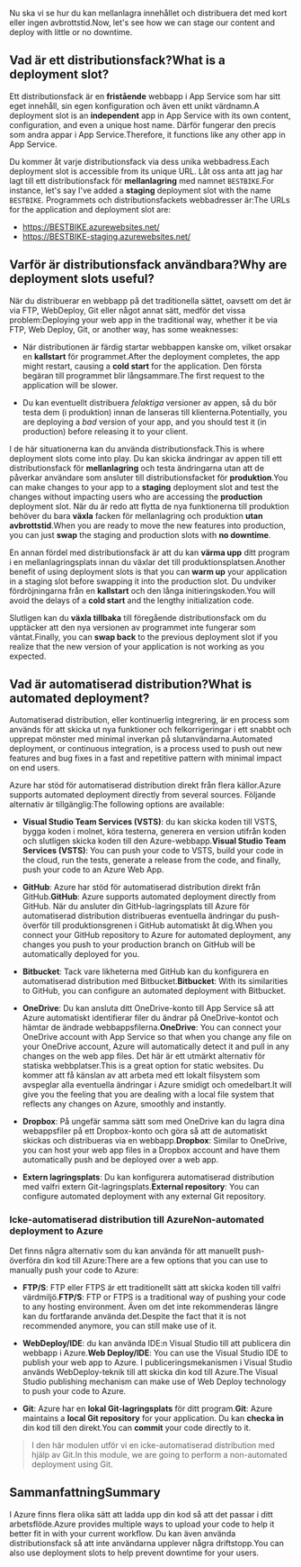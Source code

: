 <span data-ttu-id="0449d-101">Nu ska vi se hur du kan mellanlagra innehållet och distribuera det med kort eller ingen avbrottstid.</span><span class="sxs-lookup"><span data-stu-id="0449d-101">Now, let's see how we can stage our content and deploy with little or no downtime.</span></span>

## <a name="what-is-a-deployment-slot"></a><span data-ttu-id="0449d-102">Vad är ett distributionsfack?</span><span class="sxs-lookup"><span data-stu-id="0449d-102">What is a deployment slot?</span></span>

<span data-ttu-id="0449d-103">Ett distributionsfack är en **fristående** webbapp i App Service som har sitt eget innehåll, sin egen konfiguration och även ett unikt värdnamn.</span><span class="sxs-lookup"><span data-stu-id="0449d-103">A deployment slot is an **independent** app in App Service with its own content, configuration, and even a unique host name.</span></span> <span data-ttu-id="0449d-104">Därför fungerar den precis som andra appar i App Service.</span><span class="sxs-lookup"><span data-stu-id="0449d-104">Therefore, it functions like any other app in App Service.</span></span>

<span data-ttu-id="0449d-105">Du kommer åt varje distributionsfack via dess unika webbadress.</span><span class="sxs-lookup"><span data-stu-id="0449d-105">Each deployment slot is accessible from its unique URL.</span></span> <span data-ttu-id="0449d-106">Låt oss anta att jag har lagt till ett distributionsfack för **mellanlagring** med namnet `BESTBIKE`.</span><span class="sxs-lookup"><span data-stu-id="0449d-106">For instance, let's say I've added a **staging** deployment slot with the name `BESTBIKE`.</span></span> <span data-ttu-id="0449d-107">Programmets och distributionsfackets webbadresser är:</span><span class="sxs-lookup"><span data-stu-id="0449d-107">The URLs for the application and deployment slot are:</span></span>

- https://BESTBIKE.azurewebsites.net/
- https://BESTBIKE-staging.azurewebsites.net/

## <a name="why-are-deployment-slots-useful"></a><span data-ttu-id="0449d-108">Varför är distributionsfack användbara?</span><span class="sxs-lookup"><span data-stu-id="0449d-108">Why are deployment slots useful?</span></span>

<span data-ttu-id="0449d-109">När du distribuerar en webbapp på det traditionella sättet, oavsett om det är via FTP, WebDeploy, Git eller något annat sätt, medför det vissa problem:</span><span class="sxs-lookup"><span data-stu-id="0449d-109">Deploying your web app in the traditional way, whether it be via FTP, Web Deploy, Git, or another way, has some weaknesses:</span></span>

- <span data-ttu-id="0449d-110">När distributionen är färdig startar webbappen kanske om, vilket orsakar en **kallstart** för programmet.</span><span class="sxs-lookup"><span data-stu-id="0449d-110">After the deployment completes, the app might restart, causing a **cold start** for the application.</span></span> <span data-ttu-id="0449d-111">Den första begäran till programmet blir långsammare.</span><span class="sxs-lookup"><span data-stu-id="0449d-111">The first request to the application will be slower.</span></span>

- <span data-ttu-id="0449d-112">Du kan eventuellt distribuera *felaktiga* versioner av appen, så du bör testa dem (i produktion) innan de lanseras till klienterna.</span><span class="sxs-lookup"><span data-stu-id="0449d-112">Potentially, you are deploying a *bad* version of your app, and you should test it (in production) before releasing it to your client.</span></span>

<span data-ttu-id="0449d-113">I de här situationerna kan du använda distributionsfack.</span><span class="sxs-lookup"><span data-stu-id="0449d-113">This is where deployment slots come into play.</span></span> <span data-ttu-id="0449d-114">Du kan skicka ändringar av appen till ett distributionsfack för **mellanlagring** och testa ändringarna utan att de påverkar användare som ansluter till distributionsfacket för **produktion**.</span><span class="sxs-lookup"><span data-stu-id="0449d-114">You can make changes to your app to a **staging** deployment slot and test the changes without impacting users who are accessing the **production** deployment slot.</span></span> <span data-ttu-id="0449d-115">När du är redo att flytta de nya funktionerna till produktion behöver du bara **växla** facken för mellanlagring och produktion **utan avbrottstid**.</span><span class="sxs-lookup"><span data-stu-id="0449d-115">When you are ready to move the new features into production, you can just **swap** the staging and production slots with **no downtime**.</span></span>

<span data-ttu-id="0449d-116">En annan fördel med distributionsfack är att du kan **värma upp** ditt program i en mellanlagringsplats innan du växlar det till produktionsplatsen.</span><span class="sxs-lookup"><span data-stu-id="0449d-116">Another benefit of using deployment slots is that you can **warm up** your application in a staging slot before swapping it into the production slot.</span></span> <span data-ttu-id="0449d-117">Du undviker fördröjningarna från en **kallstart** och den långa initieringskoden.</span><span class="sxs-lookup"><span data-stu-id="0449d-117">You will avoid the delays of a **cold start** and the lengthy initialization code.</span></span>

<span data-ttu-id="0449d-118">Slutligen kan du **växla tillbaka** till föregående distributionsfack om du upptäcker att den nya versionen av programmet inte fungerar som väntat.</span><span class="sxs-lookup"><span data-stu-id="0449d-118">Finally, you can **swap back** to the previous deployment slot if you realize that the new version of your application is not working as you expected.</span></span>

## <a name="what-is-automated-deployment"></a><span data-ttu-id="0449d-119">Vad är automatiserad distribution?</span><span class="sxs-lookup"><span data-stu-id="0449d-119">What is automated deployment?</span></span>

<span data-ttu-id="0449d-120">Automatiserad distribution, eller kontinuerlig integrering, är en process som används för att skicka ut nya funktioner och felkorrigeringar i ett snabbt och upprepat mönster med minimal inverkan på slutanvändarna.</span><span class="sxs-lookup"><span data-stu-id="0449d-120">Automated deployment, or continuous integration, is a process used to push out new features and bug fixes in a fast and repetitive pattern with minimal impact on end users.</span></span>

<span data-ttu-id="0449d-121">Azure har stöd för automatiserad distribution direkt från flera källor.</span><span class="sxs-lookup"><span data-stu-id="0449d-121">Azure supports automated deployment directly from several sources.</span></span> <span data-ttu-id="0449d-122">Följande alternativ är tillgänglig:</span><span class="sxs-lookup"><span data-stu-id="0449d-122">The following options are available:</span></span>

- <span data-ttu-id="0449d-123">**Visual Studio Team Services (VSTS)**: du kan skicka koden till VSTS, bygga koden i molnet, köra testerna, generera en version utifrån koden och slutligen skicka koden till den Azure-webbapp.</span><span class="sxs-lookup"><span data-stu-id="0449d-123">**Visual Studio Team Services (VSTS)**: You can push your code to VSTS, build your code in the cloud, run the tests, generate a release from the code, and finally, push your code to an Azure Web App.</span></span>

- <span data-ttu-id="0449d-124">**GitHub**: Azure har stöd för automatiserad distribution direkt från GitHub.</span><span class="sxs-lookup"><span data-stu-id="0449d-124">**GitHub**: Azure supports automated deployment directly from GitHub.</span></span> <span data-ttu-id="0449d-125">När du ansluter din GitHub-lagringsplats till Azure för automatiserad distribution distribueras eventuella ändringar du push-överför till produktionsgrenen i GitHub automatiskt åt dig.</span><span class="sxs-lookup"><span data-stu-id="0449d-125">When you connect your GitHub repository to Azure for automated deployment, any changes you push to your production branch on GitHub will be automatically deployed for you.</span></span>

- <span data-ttu-id="0449d-126">**Bitbucket**: Tack vare likheterna med GitHub kan du konfigurera en automatiserad distribution med Bitbucket.</span><span class="sxs-lookup"><span data-stu-id="0449d-126">**Bitbucket**: With its similarities to GitHub, you can configure an automated deployment with Bitbucket.</span></span>

- <span data-ttu-id="0449d-127">**OneDrive**: Du kan ansluta ditt OneDrive-konto till App Service så att Azure automatiskt identifierar filer du ändrar på OneDrive-kontot och hämtar de ändrade webbappsfilerna.</span><span class="sxs-lookup"><span data-stu-id="0449d-127">**OneDrive**: You can connect your OneDrive account with App Service so that when you change any file on your OneDrive account, Azure will automatically detect it and pull in any changes on the web app files.</span></span> <span data-ttu-id="0449d-128">Det här är ett utmärkt alternativ för statiska webbplatser.</span><span class="sxs-lookup"><span data-stu-id="0449d-128">This is a great option for static websites.</span></span> <span data-ttu-id="0449d-129">Du kommer att få känslan av att arbeta med ett lokalt filsystem som avspeglar alla eventuella ändringar i Azure smidigt och omedelbart.</span><span class="sxs-lookup"><span data-stu-id="0449d-129">It will give you the feeling that you are dealing with a local file system that reflects any changes on Azure, smoothly and instantly.</span></span>

- <span data-ttu-id="0449d-130">**Dropbox**: På ungefär samma sätt som med OneDrive kan du lagra dina webappsfiler på ett Dropbox-konto och göra så att de automatiskt skickas och distribueras via en webbapp.</span><span class="sxs-lookup"><span data-stu-id="0449d-130">**Dropbox**: Similar to OneDrive, you can host your web app files in a Dropbox account and have them automatically push and be deployed over a web app.</span></span>

- <span data-ttu-id="0449d-131">**Extern lagringsplats**: Du kan konfigurera automatiserad distribution med valfri extern Git-lagringsplats.</span><span class="sxs-lookup"><span data-stu-id="0449d-131">**External repository**: You can configure automated deployment with any external Git repository.</span></span>

### <a name="non-automated-deployment-to-azure"></a><span data-ttu-id="0449d-132">Icke-automatiserad distribution till Azure</span><span class="sxs-lookup"><span data-stu-id="0449d-132">Non-automated deployment to Azure</span></span>

<span data-ttu-id="0449d-133">Det finns några alternativ som du kan använda för att manuellt push-överföra din kod till Azure:</span><span class="sxs-lookup"><span data-stu-id="0449d-133">There are a few options that you can use to manually push your code to Azure:</span></span>

- <span data-ttu-id="0449d-134">**FTP/S**: FTP eller FTPS är ett traditionellt sätt att skicka koden till valfri värdmiljö.</span><span class="sxs-lookup"><span data-stu-id="0449d-134">**FTP/S**: FTP or FTPS is a traditional way of pushing your code to any hosting environment.</span></span> <span data-ttu-id="0449d-135">Även om det inte rekommenderas längre kan du fortfarande använda det.</span><span class="sxs-lookup"><span data-stu-id="0449d-135">Despite the fact that it is not recommended anymore, you can still make use of it.</span></span>

- <span data-ttu-id="0449d-136">**WebDeploy/IDE**: du kan använda IDE:n Visual Studio till att publicera din webbapp i Azure.</span><span class="sxs-lookup"><span data-stu-id="0449d-136">**Web Deploy/IDE**: You can use the Visual Studio IDE to publish your web app to Azure.</span></span> <span data-ttu-id="0449d-137">I publiceringsmekanismen i Visual Studio används WebDeploy-teknik till att skicka din kod till Azure.</span><span class="sxs-lookup"><span data-stu-id="0449d-137">The Visual Studio publishing mechanism can make use of Web Deploy technology to push your code to Azure.</span></span>

- <span data-ttu-id="0449d-138">**Git**: Azure har en **lokal Git-lagringsplats** för ditt program.</span><span class="sxs-lookup"><span data-stu-id="0449d-138">**Git**: Azure maintains a **local Git repository** for your application.</span></span> <span data-ttu-id="0449d-139">Du kan **checka in** din kod till den direkt.</span><span class="sxs-lookup"><span data-stu-id="0449d-139">You can **commit** your code directly to it.</span></span>

> <span data-ttu-id="0449d-140">I den här modulen utför vi en icke-automatiserad distribution med hjälp av Git.</span><span class="sxs-lookup"><span data-stu-id="0449d-140">In this module, we are going to perform a non-automated deployment using Git.</span></span>

## <a name="summary"></a><span data-ttu-id="0449d-141">Sammanfattning</span><span class="sxs-lookup"><span data-stu-id="0449d-141">Summary</span></span>

<span data-ttu-id="0449d-142">I Azure finns flera olika sätt att ladda upp din kod så att det passar i ditt arbetsflöde.</span><span class="sxs-lookup"><span data-stu-id="0449d-142">Azure provides multiple ways to upload your code to help it better fit in with your current workflow.</span></span> <span data-ttu-id="0449d-143">Du kan även använda distributionsfack så att inte användarna upplever några driftstopp.</span><span class="sxs-lookup"><span data-stu-id="0449d-143">You can also use deployment slots to help prevent downtime for your users.</span></span>

